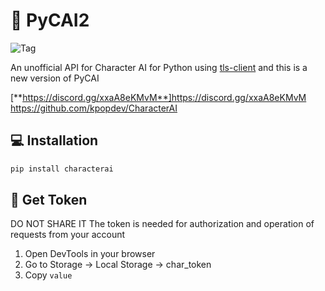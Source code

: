 # 💬 PyCAI2
![Tag](https://img.shields.io/github/license/kramcat/CharacterAI)

An unofficial API for Character AI for Python using [tls-client](https://github.com/FlorianREGAZ/Python-Tls-Client)
and this is a new version of PyCAI

[**https://discord.gg/xxaA8eKMvM**]https://discord.gg/xxaA8eKMvM
https://github.com/kpopdev/CharacterAI

## 💻 Installation
```bash
pip install characterai
```
## 🔑 Get Token 
DO NOT SHARE IT
The token is needed for authorization and operation of requests from your account
1. Open DevTools in your browser
2. Go to Storage -> Local Storage -> char_token
3. Copy `value`


